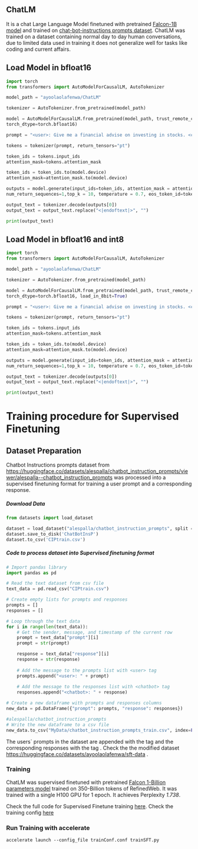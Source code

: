 
## ChatLM 
It is a chat Large Language Model finetuned with pretrained [Falcon-1B model](https://huggingface.co/tiiuae/falcon-rw-1b)
and trained on [chat-bot-instructions prompts dataset](https://huggingface.co/datasets/ayoolaolafenwa/sft-data).
ChatLM was trained on a dataset containing normal day to day human conversations, due to limited data used in training
it does not generalize well for tasks like coding and current affairs. 

## Load Model in bfloat16
``` python
import torch
from transformers import AutoModelForCausalLM, AutoTokenizer

model_path = "ayoolaolafenwa/ChatLM"

tokenizer = AutoTokenizer.from_pretrained(model_path)

model = AutoModelForCausalLM.from_pretrained(model_path, trust_remote_code = True,
torch_dtype=torch.bfloat16)

prompt = "<user>: Give me a financial advise on investing in stocks. <chatbot>: "

tokens = tokenizer(prompt, return_tensors="pt")

token_ids = tokens.input_ids
attention_mask=tokens.attention_mask

token_ids = token_ids.to(model.device)
attention_mask=attention_mask.to(model.device)

outputs = model.generate(input_ids=token_ids, attention_mask = attention_mask,  max_length=2048,do_sample=True,
num_return_sequences=1,top_k = 10, temperature = 0.7, eos_token_id=tokenizer.eos_token_id)

output_text = tokenizer.decode(outputs[0])
output_text = output_text.replace("<|endoftext|>", "")

print(output_text)
```

## Load Model in bfloat16 and int8
``` python
import torch
from transformers import AutoModelForCausalLM, AutoTokenizer

model_path = "ayoolaolafenwa/ChatLM"

tokenizer = AutoTokenizer.from_pretrained(model_path)

model = AutoModelForCausalLM.from_pretrained(model_path, trust_remote_code = True,
torch_dtype=torch.bfloat16, load_in_8bit=True)

prompt = "<user>: Give me a financial advise on investing in stocks. <chatbot>: "

tokens = tokenizer(prompt, return_tensors="pt")

token_ids = tokens.input_ids
attention_mask=tokens.attention_mask

token_ids = token_ids.to(model.device)
attention_mask=attention_mask.to(model.device)

outputs = model.generate(input_ids=token_ids, attention_mask = attention_mask,  max_length=2048,do_sample=True,
num_return_sequences=1,top_k = 10, temperature = 0.7, eos_token_id=tokenizer.eos_token_id)

output_text = tokenizer.decode(outputs[0])
output_text = output_text.replace("<|endoftext|>", "")

print(output_text)
```
# Training procedure for Supervised Finetuning

## Dataset Preparation

Chatbot Instructions prompts dataset from https://huggingface.co/datasets/alespalla/chatbot_instruction_prompts/viewer/alespalla--chatbot_instruction_prompts
was processed into a supervised finetuning format for training a user prompt and a corresponding response.

##### Download Data
``` python
from datasets import load_dataset

dataset = load_dataset("alespalla/chatbot_instruction_prompts", split = "train")
dataset.save_to_disk('ChatBotInsP')
dataset.to_csv('CIPtrain.csv')
```

##### Code to process dataset into Supervised finetuning format
``` python
# Import pandas library
import pandas as pd

# Read the text dataset from csv file
text_data = pd.read_csv("CIPtrain.csv")

# Create empty lists for prompts and responses
prompts = []
responses = []

# Loop through the text data
for i in range(len(text_data)):
    # Get the sender, message, and timestamp of the current row
    prompt = text_data["prompt"][i]
    prompt = str(prompt)

    response = text_data["response"][i]
    response = str(response)
    
    # Add the message to the prompts list with <user> tag
    prompts.append("<user>: " + prompt)
    
    # Add the message to the responses list with <chatbot> tag
    responses.append("<chatbot>: " + response)

# Create a new dataframe with prompts and responses columns
new_data = pd.DataFrame({"prompt": prompts, "response": responses})

#alespalla/chatbot_instruction_prompts
# Write the new dataframe to a csv file
new_data.to_csv("MyData/chatbot_instruction_prompts_train.csv", index=False)
```
The users` prompts in the dataset are appended with the tag <user> and the corresponding responses with the tag <chatbot>.
Check the the modified dataset https://huggingface.co/datasets/ayoolaolafenwa/sft-data .

### Training 

ChatLM was supervised finetuned with pretrained [Falcon 1-Billion parameters model](https://huggingface.co/tiiuae/falcon-rw-1b) trained on 350-Billion tokens 
of RefinedWeb. It was trained with a single H100 GPU for 1 epoch. It achieves Perplexity *1.738*.  

Check the full code for Supervised Finetune training [here](https://github.com/ayoolaolafenwa/ChatLM/blob/main/trainSFT.py). 
Check the training config [here](https://github.com/ayoolaolafenwa/ChatLM/blob/main/trainConf.conf)

### Run Training with accelerate
```
accelerate launch --config_file trainConf.conf trainSFT.py
```
